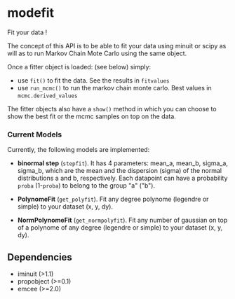 # modefit

Fit your data !

The concept of this API is to be able to fit your data using minuit or scipy as will as to run Markov Chain Mote Carlo 
using the same object. 

Once a fitter object is loaded: (see below) simply:
   - use `fit()` to fit the data. See the results in `fitvalues`
   - use `run_mcmc()` to run the markov chain monte carlo. Best values in `mcmc.derived_values`
   
The fitter objects also have a `show()` method in which you can choose to show the best fit or the mcmc samples on top on the data.


### Current Models
Currently, the following models are implemented:
* **binormal step** (`stepfit`). It has 4 parameters: mean_a, mean_b, sigma_a, sigma_b, which are the mean and the dispersion (sigma) of the normal distributions a and b, respectively. Each datapoint can have a probability `proba` (1-`proba`) to belong to the group "a"  ("b"). 

* **PolynomeFit** (`get_polyfit`). Fit any degree polynome (legendre or simple) to your dataset (x, y, dy).

* **NormPolynomeFit** (`get_normpolyfit`). Fit any number of gaussian on top of a polynome of any degree (legendre or simple) to your dataset (x, y, dy). 

## Dependencies

* iminuit (>1.1)
* propobject (>=0.1)
* emcee (>=2.0)
